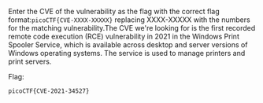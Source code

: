 Enter the CVE of the vulnerability as the flag with the correct flag format:`picoCTF{CVE-XXXX-XXXXX}` replacing XXXX-XXXXX with the numbers for the matching vulnerability.The CVE we're looking for is the first recorded remote code execution (RCE) vulnerability in 2021 in the Windows Print Spooler Service, which is available across desktop and server versions of Windows operating systems. The service is used to manage printers and print servers.

Flag:
```
picoCTF{CVE-2021-34527}
```